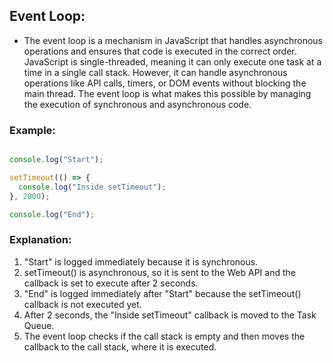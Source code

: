 ## Event Loop:
- The event loop is a mechanism in JavaScript that handles asynchronous operations and ensures that code is executed in the correct order. JavaScript is single-threaded, meaning it can only execute one task at a time in a single call stack. However, it can handle asynchronous operations like API calls, timers, or DOM events without blocking the main thread. The event loop is what makes this possible by managing the execution of synchronous and asynchronous code.

### Example:

```js

console.log("Start");

setTimeout(() => {
  console.log("Inside setTimeout");
}, 2000);

console.log("End");

```

### Explanation:
1. "Start" is logged immediately because it is synchronous.
2. setTimeout() is asynchronous, so it is sent to the Web API and the callback is set to execute after 2 seconds.
3. "End" is logged immediately after "Start" because the setTimeout() callback is not executed yet.
4. After 2 seconds, the "Inside setTimeout" callback is moved to the Task Queue.
5. The event loop checks if the call stack is empty and then moves the callback to the call stack, where it is executed.